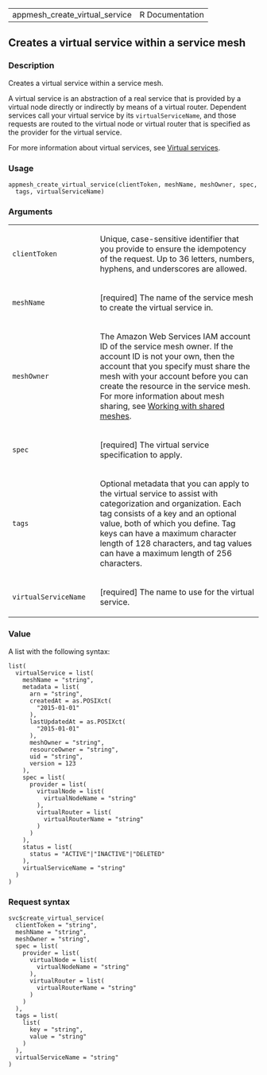 <table style="width: 100%;">
<tbody>
<tr class="odd">
<td>appmesh_create_virtual_service</td>
<td style="text-align: right;">R Documentation</td>
</tr>
</tbody>
</table>

## Creates a virtual service within a service mesh

### Description

Creates a virtual service within a service mesh.

A virtual service is an abstraction of a real service that is provided
by a virtual node directly or indirectly by means of a virtual router.
Dependent services call your virtual service by its
`virtualServiceName`, and those requests are routed to the virtual node
or virtual router that is specified as the provider for the virtual
service.

For more information about virtual services, see [Virtual
services](https://docs.aws.amazon.com/app-mesh/latest/userguide/virtual_services.html).

### Usage

    appmesh_create_virtual_service(clientToken, meshName, meshOwner, spec,
      tags, virtualServiceName)

### Arguments

<table>
<colgroup>
<col style="width: 35%" />
<col style="width: 65%" />
</colgroup>
<tbody>
<tr class="odd">
<td><code
id="appmesh_create_virtual_service_:_clientToken">clientToken</code></td>
<td><p>Unique, case-sensitive identifier that you provide to ensure the
idempotency of the request. Up to 36 letters, numbers, hyphens, and
underscores are allowed.</p></td>
</tr>
<tr class="even">
<td><code
id="appmesh_create_virtual_service_:_meshName">meshName</code></td>
<td><p>[required] The name of the service mesh to create the virtual
service in.</p></td>
</tr>
<tr class="odd">
<td><code
id="appmesh_create_virtual_service_:_meshOwner">meshOwner</code></td>
<td><p>The Amazon Web Services IAM account ID of the service mesh owner.
If the account ID is not your own, then the account that you specify
must share the mesh with your account before you can create the resource
in the service mesh. For more information about mesh sharing, see <a
href="https://docs.aws.amazon.com/app-mesh/latest/userguide/sharing.html">Working
with shared meshes</a>.</p></td>
</tr>
<tr class="even">
<td><code id="appmesh_create_virtual_service_:_spec">spec</code></td>
<td><p>[required] The virtual service specification to apply.</p></td>
</tr>
<tr class="odd">
<td><code id="appmesh_create_virtual_service_:_tags">tags</code></td>
<td><p>Optional metadata that you can apply to the virtual service to
assist with categorization and organization. Each tag consists of a key
and an optional value, both of which you define. Tag keys can have a
maximum character length of 128 characters, and tag values can have a
maximum length of 256 characters.</p></td>
</tr>
<tr class="even">
<td><code
id="appmesh_create_virtual_service_:_virtualServiceName">virtualServiceName</code></td>
<td><p>[required] The name to use for the virtual service.</p></td>
</tr>
</tbody>
</table>

### Value

A list with the following syntax:

    list(
      virtualService = list(
        meshName = "string",
        metadata = list(
          arn = "string",
          createdAt = as.POSIXct(
            "2015-01-01"
          ),
          lastUpdatedAt = as.POSIXct(
            "2015-01-01"
          ),
          meshOwner = "string",
          resourceOwner = "string",
          uid = "string",
          version = 123
        ),
        spec = list(
          provider = list(
            virtualNode = list(
              virtualNodeName = "string"
            ),
            virtualRouter = list(
              virtualRouterName = "string"
            )
          )
        ),
        status = list(
          status = "ACTIVE"|"INACTIVE"|"DELETED"
        ),
        virtualServiceName = "string"
      )
    )

### Request syntax

    svc$create_virtual_service(
      clientToken = "string",
      meshName = "string",
      meshOwner = "string",
      spec = list(
        provider = list(
          virtualNode = list(
            virtualNodeName = "string"
          ),
          virtualRouter = list(
            virtualRouterName = "string"
          )
        )
      ),
      tags = list(
        list(
          key = "string",
          value = "string"
        )
      ),
      virtualServiceName = "string"
    )
